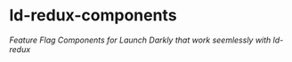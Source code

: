 # ld-redux-components

_Feature Flag Components for Launch Darkly that work seemlessly with ld-redux_

